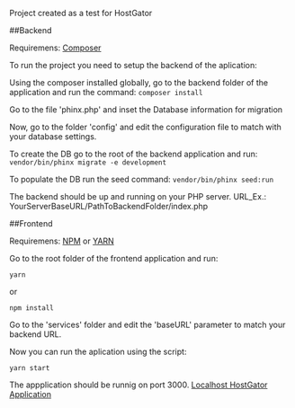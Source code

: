Project created as a test for HostGator


##Backend

Requiremens: [Composer](https://getcomposer.org/)

To run the project you need to setup the backend of the aplication:

Using the composer installed globally, go to the backend folder of the application and run the command:
`composer install`

Go to the file 'phinx.php' and inset the Database information for migration

Now, go to the folder 'config' and edit the configuration file to match with your database settings.

To create the DB go to the root of the backend application and run:
`vendor/bin/phinx migrate -e development`

To populate the DB run the seed command:
`vendor/bin/phinx seed:run`

The backend should be up and running on your PHP server.
URL_Ex.: YourServerBaseURL/PathToBackendFolder/index.php

##Frontend

Requiremens:
[NPM](https://www.npmjs.com/get-npm)
or
[YARN](https://classic.yarnpkg.com/pt-BR/docs/install)

Go to the root folder of the frontend application and run:

`yarn`

or

`npm install`


Go to the 'services' folder and edit the 'baseURL' parameter to match your backend URL.


Now you can run the aplication using the script:

`yarn start`

The appplication should be runnig on port 3000.
[Localhost HostGator Application](http://localhost:3000/)

